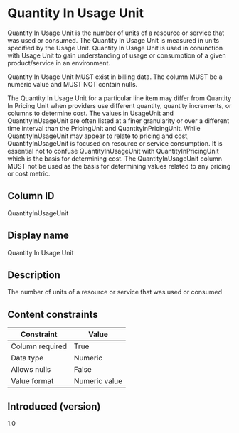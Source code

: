 # Quantity In Usage Unit

Quantity In Usage Unit is the number of units of a resource or service that was used or consumed. The Quantity In Usage Unit is measured in units specified by the Usage Unit. Quantity In Usage Unit is used in conunction with Usage Unit to gain understanding of usage or consumption of a given product/service in an environment.

Quantity In Usage Unit MUST exist in billing data. The column MUST be a numeric value and MUST NOT contain nulls.

The Quantity In Usage Unit for a particular line item may differ from Quantity In Pricing Unit when providers use different quantity, quantity increments, or columns to determine cost. The values in UsageUnit and QuantityInUsageUnit are often listed at a finer granularity or over a different time interval than the PricingUnit and QuantityInPricingUnit. While QuantityInUsageUnit may appear to relate to pricing and cost, QuantityInUsageUnit is focused on resource or service consumption. It is essential not to confuse QuantityInUsageUnit with QuantityInPricingUnit which is the basis for determining cost. The QuantityInUsageUnit column MUST not be used as the basis for determining values related to any pricing or cost metric.

## Column ID

QuantityInUsageUnit

## Display name

Quantity In Usage Unit

## Description

The number of units of a resource or service that was used or consumed

## Content constraints

| Constraint      | Value        |
|-----------------|--------------|
| Column required | True         |
| Data type       | Numeric      |
| Allows nulls    | False        |
| Value format    | Numeric value |

## Introduced (version)

1.0
